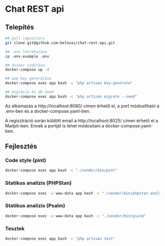 # Chat REST api

## Telepítés

```bash
## pull repository
git clone git@github.com:belovai/chat-rest-api.git

## .env létrehozása
cp .env.example .env

## docker indítása
docker-compose up -d

## app key generálása
docker-compose exec app bash -c "php artisan key:generate"

## migráció és db seed
docker-compose exec app bash -c "php artisan migrate --seed"
```

Az alkamazás a http://localhost:8080/ címen érhető el, a port módosítható a .env-ben és a docker-compose.yaml-ben.

A regisztráció során küldött email a http://localhost:8025/ címen érhető el a Mailpit-ben. Ennek a portját is lehet módosítani a docker-compose.yaml-ben.


## Fejlesztés

### Code style (pint)

```bash
docker-compose exec app bash -c "./vendor/bin/pint"
```

### Statikus analízis (PHPStan)

```bash
docker-compose exec -u www-data app bash -c "./vendor/bin/phpstan analyse"
```

### Statikus analízis (Psalm)
```bash
docker-compose exec -u www-data app bash -c "./vendor/bin/psalm"
```

### Tesztek
```bash
docker-compose exec app bash -c "php artisan test"
```
